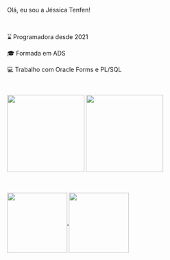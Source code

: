 Olá, eu sou a Jéssica Tenfen! 

&nbsp;
<p> ⌛ Programadora desde 2021 </p>
<p> 🎓 Formada em ADS </p>
<p> 💻 Trabalho com Oracle Forms e PL/SQL </p>

&nbsp;
<div>
  <img height="180em" src="https://github-readme-stats.vercel.app/api?username=jessicatenfen&show_icons=true&theme=radical"/>  
  <img height="180em" src="https://github-readme-stats.vercel.app/api/top-langs/?username=jessicatenfen&hide_progress=true&theme=radical"/>  

  &nbsp;
  
  <a href="https://github.com/jessicatenfen/petshop_frontend">
    <img height="140em" align="center" src="https://github-readme-stats.vercel.app/api/pin/?username=jessicatenfen&repo=petshop_frontend" />
  </a>
  <a href="https://github.com/jessicatenfen/conhecendo_os_animais">
  <img height="140em" align="center" src="https://github-readme-stats.vercel.app/api/pin/?username=jessicatenfen&repo=conhecendo_os_animais" />
  </a>
</div>

##





<!--
**jessicatenfen/jessicatenfen** is a ✨ _special_ ✨ repository because its `README.md` (this file) appears on your GitHub profile.

Here are some ideas to get you started:

- 🔭 I’m currently working on ...
- 🌱 I’m currently learning ...
- 👯 I’m looking to collaborate on ...
- 🤔 I’m looking for help with ...
- 💬 Ask me about ...
- 📫 How to reach me: ...
- 😄 Pronouns: ...
- ⚡ Fun fact: ...
-->
